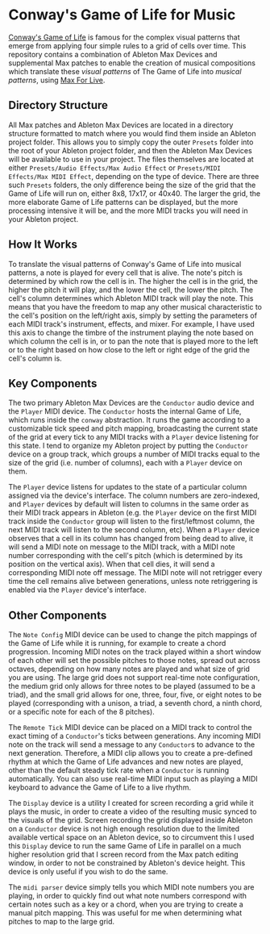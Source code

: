 # Conway's Game of Life for Music
[Conway's Game of Life](https://en.wikipedia.org/wiki/Conway%27s_Game_of_Life) is famous for the complex visual patterns that emerge from applying four simple rules to a grid of cells over time. This repository contains a combination of Ableton Max Devices and supplemental Max patches to enable the creation of musical compositions which translate these *visual patterns* of The Game of Life into *musical patterns*, using [Max For Live](https://www.ableton.com/en/live/max-for-live/).

## Directory Structure
All Max patches and Ableton Max Devices are located in a directory structure formatted to match where you would find them inside an Ableton project folder. This allows you to simply copy the outer `Presets` folder into the root of your Ableton project folder, and then the Ableton Max Devices will be available to use in your project. The files themselves are located at either `Presets/Audio Effects/Max Audio Effect` or `Presets/MIDI Effects/Max MIDI Effect`, depending on the type of device. There are three such `Presets` folders, the only difference being the size of the grid that the Game of Life will run on, either 8x8, 17x17, or 40x40. The larger the grid, the more elaborate Game of Life patterns can be displayed, but the more processing intensive it will be, and the more MIDI tracks you will need in your Ableton project.

## How It Works
To translate the visual patterns of Conway's Game of Life into musical patterns, a note is played for every cell that is alive. The note's pitch is determined by which row the cell is in. The higher the cell is in the grid, the higher the pitch it will play, and the lower the cell, the lower the pitch. The cell's column determines which Ableton MIDI track will play the note. This means that you have the freedom to map any other musical characteristic to the cell's position on the left/right axis, simply by setting the parameters of each MIDI track's instrument, effects, and mixer. For example, I have used this axis to change the timbre of the instrument playing the note based on which column the cell is in, or to pan the note that is played more to the left or to the right based on how close to the left or right edge of the grid the cell's column is.

## Key Components
The two primary Ableton Max Devices are the `Conductor` audio device and the `Player` MIDI device. The `Conductor` hosts the internal Game of Life, which runs inside the `conway` abstraction. It runs the game according to a customizable tick speed and pitch mapping, broadcasting the current state of the grid at every tick to any MIDI tracks with a `Player` device listening for this state. I tend to organize my Ableton project by putting the `Conductor` device on a group track, which groups a number of MIDI tracks equal to the size of the grid (i.e. number of columns), each with a `Player` device on them.

The `Player` device listens for updates to the state of a particular column assigned via the device's interface. The column numbers are zero-indexed, and `Player` devices by default will listen to columns in the same order as their MIDI track appears in Ableton (e.g. the `Player` device on the first MIDI track inside the `Conductor` group will listen to the first/leftmost column, the next MIDI track will listen to the second column, etc). When a `Player` device observes that a cell in its column has changed from being dead to alive, it will send a MIDI note on message to the MIDI track, with a MIDI note number corresponding with the cell's pitch (which is determined by its position on the vertical axis). When that cell dies, it will send a corresponding MIDI note off message. The MIDI note will not retrigger every time the cell remains alive between generations, unless note retriggering is enabled via the `Player` device's interface.

## Other Components
The `Note Config` MIDI device can be used to change the pitch mappings of the Game of Life while it is running, for example to create a chord progression. Incoming MIDI notes on the track played within a short window of each other will set the possible pitches to those notes, spread out across octaves, depending on how many notes are played and what size of grid you are using. The large grid does not support real-time note configuration, the medium grid only allows for three notes to be played (assumed to be a triad), and the small grid allows for one, three, four, five, or eight notes to be played (corresponding with a unison, a triad, a seventh chord, a ninth chord, or a specific note for each of the 8 pitches).

The `Remote Tick` MIDI device can be placed on a MIDI track to control the exact timing of a `Conductor`'s ticks between generations. Any incoming MIDI note on the track will send a message to any `Conductor`s to advance to the next generation. Therefore, a MIDI clip allows you to create a pre-defined rhythm at which the Game of Life advances and new notes are played, other than the default steady tick rate when a `Conductor` is running automatically. You can also use real-time MIDI input such as playing a MIDI keyboard to advance the Game of Life to a live rhythm.

The `Display` device is a utility I created for screen recording a grid while it plays the music, in order to create a video of the resulting music synced to the visuals of the grid. Screen recording the grid displayed inside Ableton on a `Conductor` device is not high enough resolution due to the limited available vertical space on an Ableton device, so to circumvent this I used this `Display` device to run the same Game of Life in parallel on a much higher resolution grid that I screen record from the Max patch editing window, in order to not be constrained by Ableton's device height. This device is only useful if you wish to do the same.

The `midi parser` device simply tells you which MIDI note numbers you are playing, in order to quickly find out what note numbers correspond with certain notes such as a key or a chord, when you are trying to create a manual pitch mapping. This was useful for me when determining what pitches to map to the large grid.
